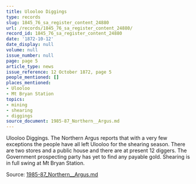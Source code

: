 ```yaml
---
title: Ulooloo Diggings
type: records
slug: 1845_76_sa_register_content_24880
url: /records/1845_76_sa_register_content_24880/
record_id: 1845_76_sa_register_content_24880
date: '1872-10-12'
date_display: null
volume: null
issue_number: null
page: page 5
article_type: news
issue_reference: 12 October 1872, page 5
people_mentioned: []
places_mentioned:
- Ulooloo
- Mt Bryan Station
topics:
- mining
- shearing
- diggings
source_document: 1985-87_Northern__Argus.md
---
```


Ulooloo Diggings.  The Northern Argus reports that with a very few exceptions the people have all left Ulooloo for the shearing season.  There are two stores and a public house and there are at present 12 diggers.  The Government prospecting party has yet to find any payable gold.  Shearing is in full swing at Mt Bryan Station.

Source: [1985-87_Northern__Argus.md](/downloads/markdown/1985-87_Northern__Argus.md)
